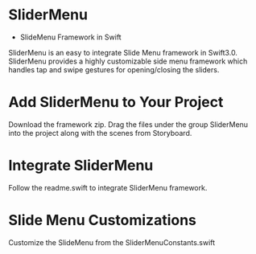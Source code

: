 # SliderMenu
* SlideMenu Framework in Swift

SliderMenu is an easy to integrate Slide Menu framework in Swift3.0. SliderMenu provides a highly customizable side menu framework which handles tap and swipe gestures for opening/closing the sliders.

# Add SliderMenu to Your Project
Download the framework zip. Drag the files under the group SliderMenu into the project along with the scenes from Storyboard.

# Integrate SliderMenu
Follow the readme.swift to integrate SliderMenu framework.

# Slide Menu Customizations
Customize the SlideMenu from the SliderMenuConstants.swift
